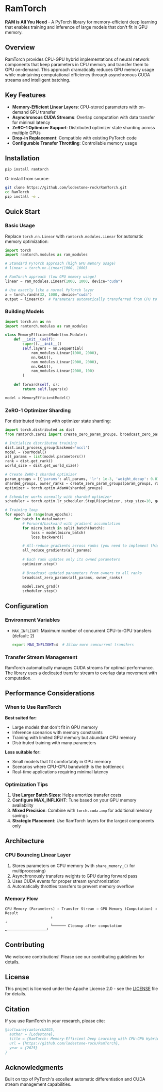 # RamTorch

**RAM is All You Need** - A PyTorch library for memory-efficient deep learning that enables training and inference of large models that don't fit in GPU memory.

## Overview

RamTorch provides CPU-GPU hybrid implementations of neural network components that keep parameters in CPU memory and transfer them to GPU on-demand. This approach dramatically reduces GPU memory usage while maintaining computational efficiency through asynchronous CUDA streams and intelligent batching.

## Key Features

- **Memory-Efficient Linear Layers**: CPU-stored parameters with on-demand GPU transfer
- **Asynchronous CUDA Streams**: Overlap computation with data transfer for minimal latency
- **ZeRO-1 Optimizer Support**: Distributed optimizer state sharding across multiple GPUs
- **Drop-in Replacement**: Compatible with existing PyTorch code
- **Configurable Transfer Throttling**: Controllable memory usage

## Installation

```bash
pip install ramtorch
```

Or install from source:

```bash
git clone https://github.com/lodestone-rock/RamTorch.git
cd RamTorch
pip install -e .
```

## Quick Start

### Basic Usage

Replace `torch.nn.Linear` with `ramtorch.modules.Linear` for automatic memory optimization:

```python
import torch
import ramtorch.modules as ram_modules

# Standard PyTorch approach (high GPU memory usage)
# linear = torch.nn.Linear(1000, 1000)

# RamTorch approach (low GPU memory usage)
linear = ram_modules.Linear(1000, 1000, device="cuda")

# Use exactly like a normal PyTorch layer
x = torch.randn(32, 1000, device="cuda")
output = linear(x)  # Parameters automatically transferred from CPU to GPU
```

### Building Models

```python
import torch.nn as nn
import ramtorch.modules as ram_modules

class MemoryEfficientModel(nn.Module):
    def __init__(self):
        super().__init__()
        self.layers = nn.Sequential(
            ram_modules.Linear(1000, 2000),
            nn.ReLU(),
            ram_modules.Linear(2000, 2000),
            nn.ReLU(),
            ram_modules.Linear(2000, 100)
        )
    
    def forward(self, x):
        return self.layers(x)

model = MemoryEfficientModel()
```

### ZeRO-1 Optimizer Sharding

For distributed training with optimizer state sharding:

```python
import torch.distributed as dist
from ramtorch.zero1 import create_zero_param_groups, broadcast_zero_params

# Initialize distributed training
dist.init_process_group(backend='nccl')
model = YourModel()
all_params = list(model.parameters())
rank = dist.get_rank()
world_size = dist.get_world_size()

# Create ZeRO-1 sharded optimizer
param_groups = [{'params': all_params, 'lr': 1e-3, 'weight_decay': 0.01}]
sharded_groups, owner_ranks = create_zero_param_groups(param_groups, rank, world_size)
optimizer = torch.optim.AdamW(sharded_groups)

# Scheduler works normally with sharded optimizer
scheduler = torch.optim.lr_scheduler.StepLR(optimizer, step_size=10, gamma=0.1)

# Training loop
for epoch in range(num_epochs):
    for batch in dataloader:
        # Forward/backward with gradient accumulation
        for micro_batch in split_batch(batch):
            loss = model(micro_batch)
            loss.backward()

        # All-reduce gradients across ranks (you need to implement this)
        all_reduce_gradients(all_params)
        
        # Each rank updates only its owned parameters
        optimizer.step()
        
        # Broadcast updated parameters from owners to all ranks
        broadcast_zero_params(all_params, owner_ranks)
        
        model.zero_grad()
        scheduler.step()
```
## Configuration

### Environment Variables

- `MAX_INFLIGHT`: Maximum number of concurrent CPU-to-GPU transfers (default: 2)
  ```bash
  export MAX_INFLIGHT=4  # Allow more concurrent transfers
  ```

### Transfer Stream Management

RamTorch automatically manages CUDA streams for optimal performance. The library uses a dedicated transfer stream to overlap data movement with computation.

## Performance Considerations

### When to Use RamTorch

**Best suited for:**
- Large models that don't fit in GPU memory
- Inference scenarios with memory constraints
- Training with limited GPU memory but abundant CPU memory
- Distributed training with many parameters

**Less suitable for:**
- Small models that fit comfortably in GPU memory
- Scenarios where CPU-GPU bandwidth is the bottleneck
- Real-time applications requiring minimal latency

### Optimization Tips

1. **Use Larger Batch Sizes**: Helps amortize transfer costs
2. **Configure MAX_INFLIGHT**: Tune based on your GPU memory availability
3. **Mixed Precision**: Combine with `torch.cuda.amp` for additional memory savings
4. **Strategic Placement**: Use RamTorch layers for the largest components only

## Architecture

### CPU Bouncing Linear Layer


1. Stores parameters on CPU memory (with `share_memory_()` for multiprocessing)
2. Asynchronously transfers weights to GPU during forward pass
3. Uses CUDA events for proper stream synchronization
4. Automatically throttles transfers to prevent memory overflow

### Memory Flow

```
CPU Memory (Parameters) → Transfer Stream → GPU Memory (Computation) → Result
                     ↑                                                      ↓
                     └────── Cleanup after computation ←──────────────────┘
```

## Contributing

We welcome contributions! Please see our contributing guidelines for details.

## License

This project is licensed under the Apache License 2.0 - see the [LICENSE](LICENSE) file for details.

## Citation

If you use RamTorch in your research, please cite:

```bibtex
@software{ramtorch2025,
  author = {Lodestone},
  title = {RamTorch: Memory-Efficient Deep Learning with CPU-GPU Hybrid Architecture},
  url = {https://github.com/lodestone-rock/RamTorch},
  year = {2025}
}
```

## Acknowledgments

Built on top of PyTorch's excellent automatic differentiation and CUDA stream management capabilities.